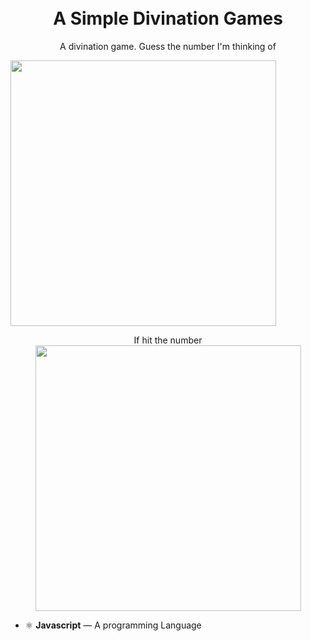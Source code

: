 
<h1 align="center">
<br>
A Simple Divination Games
</h1>

<p align="center">A divination game. Guess the number I'm thinking of</p>

<div>
  <img align="center" src="https://i.imgur.com/mK7adxI.png" height="425">
  <br>
  <p align="center">If hit the number
  <br>
  <img align="acenter" src="https://imgur.com/ZU5BLCF.png" height="425">
</div>

- ⚛️ **Javascript** — A programming Language
